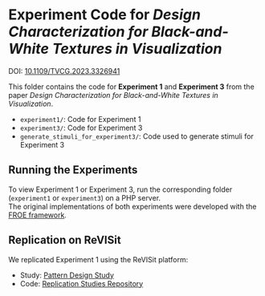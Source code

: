# Experiment Code for *Design Characterization for Black-and-White Textures in Visualization*  
DOI: [10.1109/TVCG.2023.3326941](https://doi.org/10.1109/TVCG.2023.3326941)

This folder contains the code for **Experiment 1** and **Experiment 3** from the paper *Design Characterization for Black-and-White Textures in Visualization*.

- `experiment1/`: Code for Experiment 1  
- `experiment3/`: Code for Experiment 3  
- `generate_stimuli_for_experiment3/`: Code used to generate stimuli for Experiment 3  

## Running the Experiments
To view Experiment 1 or Experiment 3, run the corresponding folder (`experiment1` or `experiment3`) on a PHP server.  
The original implementations of both experiments were developed with the [FROE framework](https://github.com/yvonnejansen/FROE).

## Replication on ReVISit
We replicated Experiment 1 using the ReVISit platform:  
- Study: [Pattern Design Study](https://revisit.dev/replication-studies/pattern-design-study/)  
- Code: [Replication Studies Repository](https://github.com/revisit-studies/replication-studies/tree/main)

